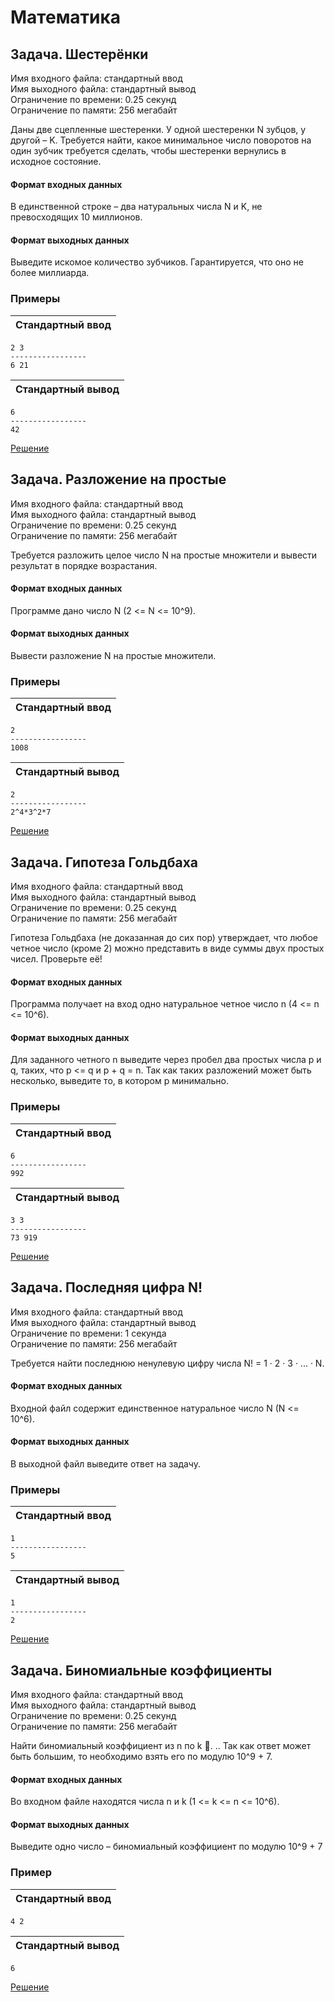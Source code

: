# Математика
## Задача. Шестерёнки
Имя входного файла: стандартный ввод  
Имя выходного файла: стандартный вывод  
Ограничение по времени: 0.25 секунд  
Ограничение по памяти: 256 мегабайт  

Даны две сцепленные шестеренки. У одной шестеренки N зубцов, у другой – K. Требуется найти, какое минимальное число поворотов на один зубчик требуется сделать, чтобы шестеренки вернулись в исходное состояние.
#### **Формат входных данных**
В единственной строке – два натуральных числа N и K, не превосходящих 10 миллионов.
#### **Формат выходных данных**
Выведите искомое количество зубчиков. Гарантируется, что оно не более миллиарда.
### Примеры
| Стандартный ввод
|:----------------:|
```
2 3 
-----------------
6 21
```
| Стандартный вывод |
|:----------------:|
```
6
-----------------
42
```
[Решение](https://github.com/NeedCookies/TNKFF-ALGO-Course/blob/main/Math/Task1/Task1/Program.cs)

## Задача. Разложение на простые
Имя входного файла: стандартный ввод  
Имя выходного файла: стандартный вывод  
Ограничение по времени: 0.25 секунд  
Ограничение по памяти: 256 мегабайт  

Требуется разложить целое число N на простые множители и вывести результат в порядке возрастания.
#### **Формат входных данных**
Программе дано число N (2 <= N <= 10^9).
#### **Формат выходных данных**
Вывести разложение N на простые множители.
### Примеры
| Стандартный ввод
|:----------------:|
```
2
-----------------
1008
```
| Стандартный вывод |
|:----------------:|
```
2
-----------------
2^4*3^2*7
```
[Решение](https://github.com/NeedCookies/TNKFF-ALGO-Course/blob/main/Math/Task2/Task2/Program.cs)

## Задача. Гипотеза Гольдбаха
Имя входного файла: стандартный ввод  
Имя выходного файла: стандартный вывод  
Ограничение по времени: 0.25 секунд  
Ограничение по памяти: 256 мегабайт  

Гипотеза Гольдбаха (не доказанная до сих пор) утверждает, что любое четное число (кроме 2) можно представить в виде суммы двух простых чисел. Проверьте её!
#### **Формат входных данных**
Программа получает на вход одно натуральное четное число n (4 <= n <= 10^6).
#### **Формат выходных данных**
Для заданного четного n выведите через пробел два простых числа p и q, таких, что p <= q и p + q = n. Так как таких разложений может быть несколько, выведите то, в котором p минимально.
### Примеры
| Стандартный ввод
|:----------------:|
```
6
-----------------
992
```
| Стандартный вывод |
|:----------------:|
```
3 3
-----------------
73 919
```
[Решение](https://github.com/NeedCookies/TNKFF-ALGO-Course/blob/main/Math/Task3/Task3/Program.cs)

## Задача. Последняя цифра N!
Имя входного файла: стандартный ввод  
Имя выходного файла: стандартный вывод  
Ограничение по времени: 1 секунда  
Ограничение по памяти: 256 мегабайт  

Требуется найти последнюю ненулевую цифру числа N! = 1 · 2 · 3 · ... · N.
#### **Формат входных данных**
Входной файл содержит единственное натуральное число N (N <= 10^6).
#### **Формат выходных данных**
В выходной файл выведите ответ на задачу.
### Примеры
| Стандартный ввод
|:----------------:|
```
1
-----------------
5
```
| Стандартный вывод |
|:----------------:|
```
1
-----------------
2
```
[Решение](https://github.com/NeedCookies/TNKFF-ALGO-Course/blob/main/Math/Task4/Task4/Program.cs)

## Задача. Биномиальные коэффициенты
Имя входного файла: стандартный ввод  
Имя выходного файла: стандартный вывод  
Ограничение по времени: 0.25 секунд  
Ограничение по памяти: 256 мегабайт  

Найти биномиальный коэффициент из n по k . .. Так как ответ может быть большим, то необходимо взять его по модулю 10^9 + 7.
#### **Формат входных данных**
Во входном файле находятся числа n и k (1 <= k <= n <= 10^6).
#### **Формат выходных данных**
Выведите одно число – биномиальный коэффициент по модулю 10^9 + 7
### Пример
| Стандартный ввод
|:----------------:|
```
4 2
```
| Стандартный вывод |
|:----------------:|
```
6
```
[Решение](https://github.com/NeedCookies/TNKFF-ALGO-Course/blob/main/Math/Task5/Task5/Program.cs)